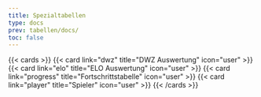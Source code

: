 ```yaml
---
title: Spezialtabellen
type: docs
prev: tabellen/docs/
toc: false
---
```


{{< cards >}}
  {{< card link="dwz" title="DWZ Auswertung" icon="user" >}}
  {{< card link="elo" title="ELO Auswertung" icon="user" >}}
  {{< card link="progress" title="Fortschrittstabelle" icon="user" >}}
 {{< card link="player" title="Spieler" icon="user" >}}
{{< /cards >}}